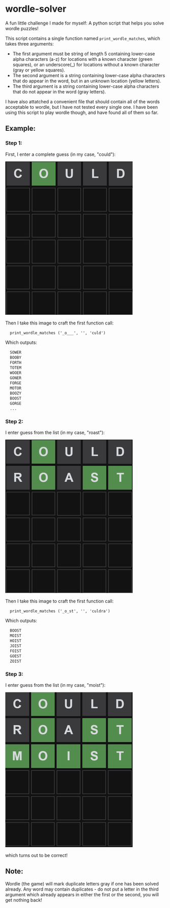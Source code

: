 # wordle-solver
A fun little challenge I made for myself: A python script that helps you solve wordle puzzles!

This script contains a single function named `print_wordle_matches`, which takes three arguments:
* The first argument must be string of length 5 containing lower-case alpha characters (a-z) for locations with a known character (green squares), or an underscore(\_) for locations without a known character (gray or yellow squares).
* The second argument is a string containing lower-case alpha characters that do appear in the word, but in an unknown location (yellow letters).
* The third argument is a string containing lower-case alpha characters that do not appear in the word (gray letters).

I have also attatched a convenient file that should contain all of the words acceptable to wordle, but I have not tested every single one. I have been using this script to play wordle though, and have found all of them so far.

## Example:

### Step 1:

First, I enter a complete guess (in my case, "could"):

<img src="https://raw.githubusercontent.com/B-Roux/wordle-solver/main/images/step1.png" style="display:inline-block; width:400px;">

Then I take this image to craft the first function call:
```
  print_wordle_matches ('_o___', '', 'culd')
```

Which outputs:
```
  SOWER
  BOOBY
  FORTH
  TOTEM
  WOOER
  GONER
  FORGE
  MOTOR
  BOOZY
  BOOST
  GORGE
  ...
```

### Step 2:

I enter guess from the list (in my case, "roast"):

<img src="https://raw.githubusercontent.com/B-Roux/wordle-solver/main/images/step2.png" style="display:inline-block; width:400px;">

Then I take this image to craft the first function call:
```
  print_wordle_matches ('_o_st', '', 'culdra')
```

Which outputs:
```
  BOOST
  MOIST
  HOIST
  JOIST
  FOIST
  GOEST
  ZOIST
```

### Step 3:

I enter guess from the list (in my case, "moist"):

<img src="https://raw.githubusercontent.com/B-Roux/wordle-solver/main/images/step3.png" style="display:inline-block; width:400px;">

which turns out to be correct!

## Note:
Wordle (the game) will mark duplicate letters gray if one has been solved already. Any word may contain duplicates - do not put a letter in the third argument which already appears in either the first or the second, you will get nothing back!
